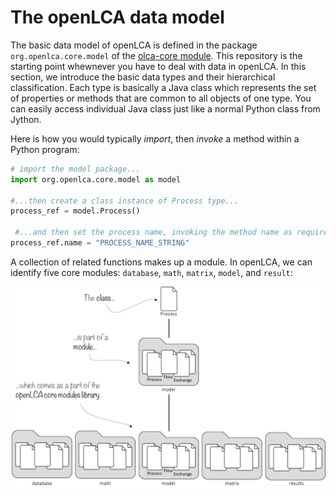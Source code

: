 # The openLCA data model
The basic data model of openLCA is defined in the package `org.openlca.core.model` of the [olca-core module](https://github.com/GreenDelta/olca-modules). This repository is the starting point whewnever you have to deal with data in openLCA. In this section, we introduce the basic data types and their hierarchical classification. Each type is basically a Java class which represents the set of properties or methods that are common to all objects of one type. You can easily access individual Java class just like a normal Python class from Jython.

Here is how you would typically _import_, then _invoke_ a method within a Python program:

```python
# import the model package...
import org.openlca.core.model as model

#...then create a class instance of Process type...
process_ref = model.Process()

 #...and then set the process name, invoking the method name as required.
process_ref.name = "PROCESS_NAME_STRING"
```

A collection of related functions makes up a module. In openLCA, we can identify five core modules: `database`, `math`, `matrix`, `model`,  and `result`:

<img src="https://github.com/davidew74/openlca-scripts/blob/main/images/python_model_structure.png" width="750" align="center">